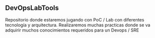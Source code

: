 ## DevOpsLabTools
Repositorio donde estaremos jugando con PoC / Lab con diferentes tecnología y arquitectura. Realizaremos muchas practicas donde se va adquirir muchos conocimientos requeridos para un Devops / SRE
